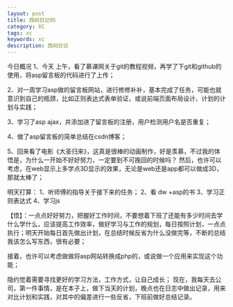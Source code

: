 ```yaml
---
layout: post
title: 西祠日记05
category: XC
tags: xc
keywords: xc
description: 西祠日记
---
```


今日概况
1、今天 上午，看了慕课网关于git的教程视频，再学了下git和github的使用，将asp留言板的代码进行了上传；

2、对一周学习asp做的留言板网站，进行修修补补，基本完成了任务，可能也就意识到自己的瓶颈，比如正则表达式表单验证，或说前端页面布局设计、计划的计划与实践；

3、学习了asp ajax，并添加进了留言板的注册，用户检测用户名是否重复；

4、做了asp留言板的简单总结在csdn博客；

5、回来看了电影《大圣归来》，这真是很棒的动画制作，好是羡慕，不过我的体悟是，为什么一开始不好好努力，一定要到不可挽回的时候吗？
然后，也许可以考虑，在web显示上多学点3D显示的效果，无论是web还是app都可以做成3D，那就太棒了；

明天打算：
1、听师傅的指导关于接下来的任务；
2、看 dw +asp的书
3、学习正则表达式
4、学习js

【悟】：一点点好好努力，把握好工作时间，不要想着下班了还能有多少时间去学什么学什么，应该提高工作效率，做好学习与工作的规划，每日按照计划，一点点执行；明天开始每日首先做出计划，在总结时候反省为什么没做完等，不断的总结我该怎么写东西，很有必要；

接着，也许可以考虑做做将asp网站转换成php的，或说做一个应用来实现这个功能；

隐约觉着需要寻找更好的学习方法，工作方式，让自己成长；
现在，我每天去公司，第一件事情，是在本子上，做下当天的计划，晚点也在日志中做出记录，用来对比计划和实践，对其中的偏差进行一些反省，下班前做好总结记录。
